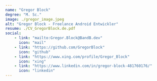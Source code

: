 ```yaml
---
name: "Gregor Block"
degree: "M. Sc."
image: ./gregor_image.jpeg
alt: "Gregor Block - Freelance Android Entwickler"
resume: ./CV_GregorBlock.de.pdf
social:
    - link: "mailto:Gregor.Block@BandB.dev"
      icon: "mail"
    - link: "https://github.com/GregorBlock"
      icon: "github"
    - link: "https://www.xing.com/profile/Gregor_Block"
      icon: "xing"
    - link: "https://www.linkedin.com/in/gregor-block-481760176/"
      icon: "linkedin"
---
```

